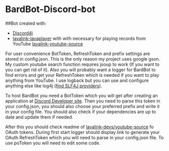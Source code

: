 # BardBot-Discord-bot
##Bot created with:
- [Discord4j](https://discord4j.com/)
- [lavalink-lavaplayer](https://github.com/lavalink-devs/lavaplayer) with with necessary for playing records from YouTube [lavalink-youtube-source](https://github.com/lavalink-devs/youtube-source)

For user convenience  BotToken, RefreshToken and prefix settings are stored in config.json. This is the only reason my project uses google gson.
My custom youtube search function requires jsoup to work (If you want to you can get rid of it).
Also you will probably want a logger for BardBot to find errors and get your RefreshToken which is needed if you want to play anything from YouTube. I use logback but you can use and configure anything else like log4j ([find SLF4J providers](https://www.slf4j.org/codes.html#noProviders)).

To host BardBot you need a BotToken which you will get after creating an application at [Discord Developer site](https://discord.com/developers/applications).
Then you need to parse this token in your config.json, you should also choose your preferred prefix and write it in your config file.
You should also check if your dependencies are up to date and update them if needed.

After this you should check readme of [lavalink-devs/youtube-source](https://github.com/lavalink-devs/youtube-source) fo OAuth tokens. During first start logger should display link to generate your OAuth RefreshToken which you will need to parse in your config.json file. 
To use poToken you will need to edit some code.


